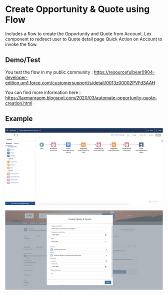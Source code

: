 # Create Opportunity & Quote using Flow
Includes a flow to create the Opportunity and Quote from Account. 
Lex component to redirect user to Quote detail page
Quick Action on Account to invoke the flow.

## Demo/Test
You test the flow in my public community : https://resourcefulbear0904-developer-edition.um1.force.com/customersupport/s/detail/0013z00002PVFd3AAH

You can find more information here : https://laxmanraom.blogspot.com/2020/03/automate-opportunity-quote-creation.html

## Example
![alt text](https://github.com/laxmanrao564sf/CreateOpptyQuoteFlow/blob/master/flow.png)

![alt text](https://github.com/laxmanrao564sf/CreateOpptyQuoteFlow/blob/master/CreateFlow.png)


